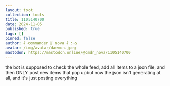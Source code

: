 ```yaml
---
layout: toot
collection: toots
title: 1105140700
date: 2024-11-05
published: true
tags: []
pinned: false
author: ⸸ commander ░ nova ⸸ :~$
avatar: /img/avatar/daemon.jpeg
mastodon: https://mastodon.online/@cmdr_nova/1105140700
---
```


the bot is supposed to check the whole feed, add all items to a json file, and then ONLY post new items that pop upbut now the json isn't generating at all, and it's just posting everything
